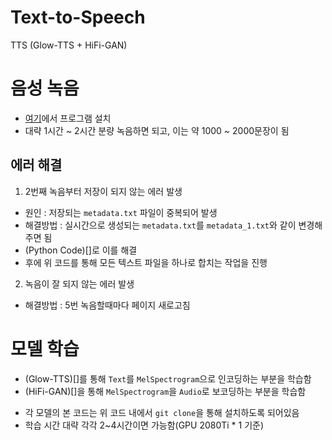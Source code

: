 # Text-to-Speech
TTS (Glow-TTS + HiFi-GAN)
# 음성 녹음
- [여기](https://drive.google.com/file/d/1qWWBVerugPedNvaUbqYqwPhbIvWXnFxN/view?usp=sharing)에서 프로그램 설치<br>
- 대략 1시간 ~ 2시간 분량 녹음하면 되고, 이는 약 1000 ~ 2000문장이 됨
## 에러 해결
1. 2번째 녹음부터 저장이 되지 않는 에러 발생
  - 원인 : 저장되는 `metadata.txt` 파일이 중복되어 발생
  - 해결방법 : 실시간으로 생성되는 `metadata.txt`를 `metadata_1.txt`와 같이 변경해주면 됨
  - (Python Code)[]로 이를 해결
  - 후에 위 코드를 통해 모든 텍스트 파일을 하나로 합치는 작업을 진행
2. 녹음이 잘 되지 않는 에러 발생
  - 해결방법 : 5번 녹음할때마다 페이지 새로고침
# 모델 학습
- (Glow-TTS)[]를 통해 `Text`를 `MelSpectrogram`으로 인코딩하는 부분을 학습함
- (HiFi-GAN)[]을 통해 `MelSpectrogram`을 `Audio`로 보코딩하는 부분을 학습함
* 각 모델의 본 코드는 위 코드 내에서 `git clone`을 통해 설치하도록 되어있음
* 학습 시간 대략 각각 2~4시간이면 가능함(GPU 2080Ti * 1 기준)
